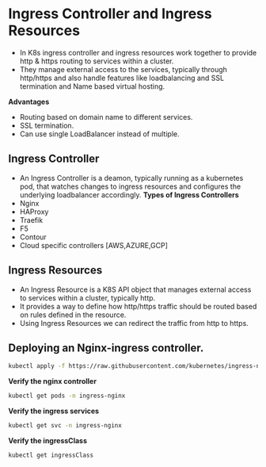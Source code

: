# Ingress Controller and Ingress Resources
- In K8s ingress controller and ingress resources work together to provide http & https routing to services within a cluster.
- They manage external access to the services, typically through http/https and also handle features like loadbalancing and SSL termination and Name based virtual hosting.

**Advantages**
- Routing based on domain name to different services.
- SSL termination.
- Can use single LoadBalancer instead of multiple.
## Ingress Controller
- An Ingress Controller is a deamon, typically running as a kubernetes pod, that watches changes to ingress resources and configures the underlying loadbalancer accordingly.
**Types of Ingress Controllers**
- Nginx
- HAProxy
- Traefik
- F5
- Contour
- Cloud specific controllers [AWS,AZURE,GCP]
## Ingress Resources
- An Ingress Resource is a K8S API object that manages external access to services within a cluster, typically http.
- It provides a way to define how http/https traffic should be routed based on rules defined in the resource.
- Using Ingress Resources we can redirect the traffic from http to https.

## Deploying an Nginx-ingress controller.

~~~bash
kubectl apply -f https://raw.githubusercontent.com/kubernetes/ingress-nginx/main/deploy/static/provider/cloud/deploy.yaml
~~~

**Verify the nginx controller**
~~~bash
kubectl get pods -n ingress-nginx
~~~

**Verify the ingress services**
~~~bash
kubectl get svc -n ingress-nginx
~~~
**Verify the ingressClass**
~~~bash
kubectl get ingressClass
~~~
